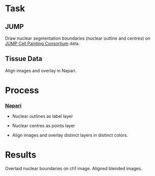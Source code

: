 # Task

## JUMP
Draw nuclear segmentation boundaries (nuclear outline and centres) on [JUMP Cell Painting Consortium](https://jump-cellpainting.broadinstitute.org/) data.

## Tissue Data
Align images and overlay in Napari.

# Process

### [Napari](https://napari.org/)
 - Nuclear outlines as label layer
 - Nuclear centres as points layer

 - Align images and overlay distinct layers in distinct colors.

# Results
Overlaid nuclear boundaries on ch1 image. Aligned blended images.